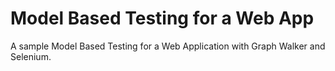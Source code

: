 # Model Based Testing for a Web App

A sample Model Based Testing for a Web Application with Graph Walker and Selenium.